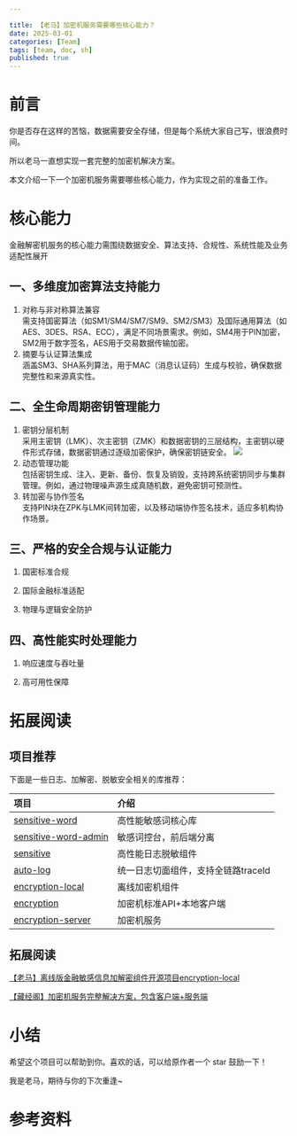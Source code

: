 ```yaml
---

title: 【老马】加密机服务需要哪些核心能力？
date: 2025-03-01
categories: [Team]
tags: [team, doc, sh]
published: true
---
```


# 前言

你是否存在这样的苦恼，数据需要安全存储，但是每个系统大家自己写，很浪费时间。

所以老马一直想实现一套完整的加密机解决方案。

本文介绍一下一个加密机服务需要哪些核心能力，作为实现之前的准备工作。

# 核心能力

金融解密机服务的核心能力需围绕数据安全、算法支持、合规性、系统性能及业务适配性展开

## 一、多维度加密算法支持能力

1. 对称与非对称算法兼容  
   需支持国密算法（如SM1/SM4/SM7/SM9、SM2/SM3）及国际通用算法（如AES、3DES、RSA、ECC），满足不同场景需求。例如，SM4用于PIN加密，SM2用于数字签名，AES用于交易数据传输加密。
2. 摘要与认证算法集成  
   涵盖SM3、SHA系列算法，用于MAC（消息认证码）生成与校验，确保数据完整性和来源真实性。

## 二、全生命周期密钥管理能力
1. 密钥分层机制  
   采用主密钥（LMK）、次主密钥（ZMK）和数据密钥的三层结构，主密钥以硬件形式存储，数据密钥通过逐级加密保护，确保密钥链安全。
![](https://metaso-static.oss-cn-beijing.aliyuncs.com/metaso/pdf2texts_reading_mode/figures/fed9948c-304f-4a98-abaf-15187f072d41/49_0.jpg)
2. 动态管理功能  
   包括密钥生成、注入、更新、备份、恢复及销毁，支持跨系统密钥同步与集群管理。例如，通过物理噪声源生成真随机数，避免密钥可预测性。
3. 转加密与协作签名  
   支持PIN块在ZPK与LMK间转加密，以及移动端协作签名技术，适应多机构协作场景。

## 三、严格的安全合规与认证能力

1. 国密标准合规  

2. 国际金融标准适配  

3. 物理与逻辑安全防护  


## 四、高性能实时处理能力

1. 响应速度与吞吐量  

2. 高可用性保障  

# 拓展阅读

## 项目推荐

下面是一些日志、加解密、脱敏安全相关的库推荐：

| 项目                                                                    | 介绍                    |
|:----------------------------------------------------------------------|:----------------------|
| [sensitive-word](https://github.com/houbb/sensitive-word)             | 高性能敏感词核心库             |
| [sensitive-word-admin](https://github.com/houbb/sensitive-word-admin) | 敏感词控台，前后端分离           |
| [sensitive](https://github.com/houbb/sensitive)                       | 高性能日志脱敏组件             |
| [auto-log](https://github.com/houbb/auto-log)                         | 统一日志切面组件，支持全链路traceId |
| [encryption-local](https://github.com/houbb/encryption-local)         | 离线加密机组件               |
| [encryption](https://mp.weixin.qq.com/s/2LQuKvll9EIn6pyFjhwacw)         | 加密机标准API+本地客户端        |
| [encryption-server](https://mp.weixin.qq.com/s/2LQuKvll9EIn6pyFjhwacw)        | 加密机服务                 |

## 拓展阅读

[【老马】离线版金融敏感信息加解密组件开源项目encryption-local](https://mp.weixin.qq.com/s/ba99l_NUHW6Zv8BCBAqfzg)

[【藏经阁】加密机服务完整解决方案，包含客户端+服务端](https://mp.weixin.qq.com/s/2LQuKvll9EIn6pyFjhwacw)

# 小结

希望这个项目可以帮助到你。喜欢的话，可以给原作者一个 star 鼓励一下！

我是老马，期待与你的下次重逢~

# 参考资料

